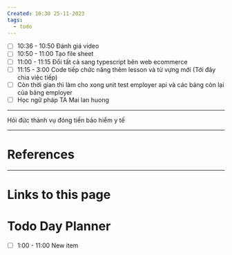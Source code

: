 ```yaml
---
Created: 10:30 25-11-2023
tags:
  - todo
---
```


- [ ] 10:36 - 10:50  Đánh giá video
- [ ] 10:50 - 11:00 Tạo file sheet
- [ ] 11:00 - 11:15 Đổi tất cả sang typescript bên web ecommerce
- [ ] 11:15 - 3:00 Code tiếp chức năng thêm lesson và từ vựng mới (Tới đây chia việc tiếp)
- [ ] Còn thời gian thì làm cho xong unit test employer api và các bảng còn lại của bảng employer
- [ ] Học ngữ pháp TA Mai lan huong
---
Hỏi đức thành vụ đóng tiền bảo hiểm y tế




--- 
# References



--- 
# Links to this page

# Todo Day Planner

- [ ] 1:00 - 11:00 New item